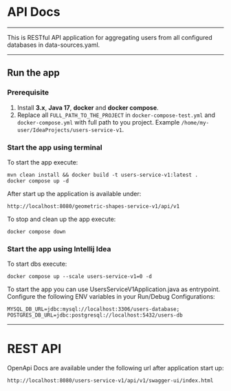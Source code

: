 # API Docs

-----

This is RESTful API application for aggregating users from all configured databases in data-sources.yaml.

-----

## Run the app

### Prerequisite

1. Install **3.x**, **Java 17**, **docker** and **docker compose**.
2. Replace all `FULL_PATH_TO_THE_PROJECT` in `docker-compose-test.yml` and `docker-compose.yml` with full path to you
   project.
   Example `/home/my-user/IdeaProjects/users-service-v1`.

### Start the app using terminal

To start the app execute:

    mvn clean install && docker build -t users-service-v1:latest .
    docker compose up -d

After start up the application is available under:

`http://localhost:8080/geometric-shapes-service-v1/api/v1`

To stop and clean up the app execute:

    docker compose down

### Start the app using Intellij Idea

To start dbs execute:

    docker compose up --scale users-service-v1=0 -d

To start the app you can use UsersServiceV1Application.java as entrypoint.
Configure the following ENV variables in your Run/Debug Configurations:

    MYSQL_DB_URL=jdbc:mysql://localhost:3306/users-database;
    POSTGRES_DB_URL=jdbc:postgresql://localhost:5432/users-db

-----

# REST API

OpenApi Docs are available under the following url after application start up:

`http://localhost:8080/users-service-v1/api/v1/swagger-ui/index.html`
